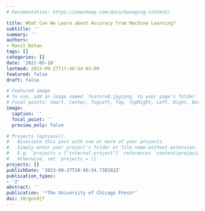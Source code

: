 ```yaml
---
# Documentation: https://wowchemy.com/docs/managing-content/

title: What Can We Learn about Accuracy from Machine Learning?
subtitle: ''
summary: ''
authors:
- Ravit Dotan
tags: []
categories: []
date: '2021-05-18'
lastmod: 2023-09-27T17:46:54-03:00
featured: false
draft: false

# Featured image
# To use, add an image named `featured.jpg/png` to your page's folder.
# Focal points: Smart, Center, TopLeft, Top, TopRight, Left, Right, BottomLeft, Bottom, BottomRight.
image:
  caption: ''
  focal_point: ''
  preview_only: false

# Projects (optional).
#   Associate this post with one or more of your projects.
#   Simply enter your project's folder or file name without extension.
#   E.g. `projects = ["internal-project"]` references `content/project/deep-learning/index.md`.
#   Otherwise, set `projects = []`.
projects: []
publishDate: '2023-09-27T20:46:54.738102Z'
publication_types:
- '2'
abstract: ''
publication: '*The University of Chicago Press*'
doi: 10/gns9jf
---
```

